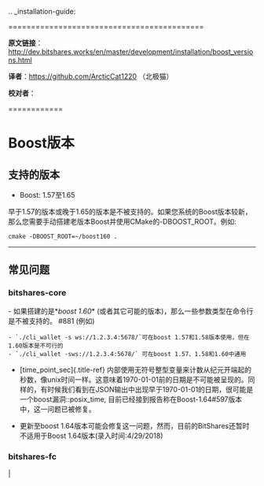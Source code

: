 .. _installation-guide:

===========================================

 **原文链接**：<http://dev.bitshares.works/en/master/development/installation/boost_versions.html>

**译者**：https://github.com/ArcticCat1220 （北极猫）

**校对者**：

============

Boost版本
=========

支持的版本
----------

-   Boost: 1.57至1.65

早于1.57的版本或晚于1.65的版本是不被支持的。如果您系统的Boost版本较新，那么您需要手动搭建老版本Boost并使用CMake的-DBOOST\_ROOT。例如:

    cmake -DBOOST_ROOT=~/boost160 .

------------------------------------------------------------------------

常见问题
--------

### bitshares-core

\- 如果搭建的是\**boost 1.60*\*
(或者其它可能的版本)，那么一些参数类型在命令行是不被支持的。 \#881
(例如)

    - `./cli_wallet -s ws://1.2.3.4:5678/`可在boost 1.57和1.58版本使用，但在1.60版本是不可行的
    - `./cli_wallet -sws://1.2.3.4:5678/` 可在boost 1.57、1.58和1.60中通用

-  
    [time\_point\_sec]{.title-ref} 内部使用无符号整型变量来计数从纪元开端起的秒数，像unix时间一样。这意味着1970-01-01前的日期是不可能被呈现的。同样的，有时候我们看到在JSON输出中出现早于1970-01-01的日期，很可能是一个boost漏洞::posix\_time, 目前已经接到报告称在Boost-1.64\#597版本中，这一问题已被修复。

-   更新至boost 1.64版本可能会修复这一问题，然而，目前的BitShares还暂时不适用于Boost 1.64版本(录入时间:4/29/2018)

### bitshares-fc

| 
